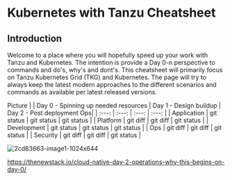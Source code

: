 # Kubernetes with Tanzu Cheatsheet

## Introduction
Welcome to a place where you will hopefully speed up your work with Tanzu and Kubernetes. The intention is provide a Day 0-n perspective to commands and do's, why's and dont's. This cheatsheet will primarily focus on Tanzu Kubernetes Grid (TKG) and Kubernetes. The page will try to always keep the latest modern approaches to the different scenarios and commands as available per latest released versions.

Picture
| | Day 0 - Spinning up needed resources | Day 1 - Design buildup | Day 2 - Post deployment Ops|
| :---: | :---: | :---: | :---: |
| Application   | git status     | git status    | git status    |
| Platform     | git diff       | git diff      | git status    |
| Development   | git status     | git status    | git status    |
| Ops     | git diff       | git diff      | git status    |
| Security     | git diff       | git diff      | git status    |

![2cd83663-image1-1024x644](https://user-images.githubusercontent.com/88717817/215779950-62b98db4-8687-4432-89a8-faf6390e84ff.jpg)


https://thenewstack.io/cloud-native-day-2-operations-why-this-begins-on-day-0/
